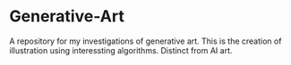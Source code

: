 # Generative-Art
A repository for my investigations of generative art. This is the creation of illustration using interessting algorithms. Distinct from AI art.
